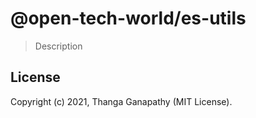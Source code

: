 # @open-tech-world/es-utils

> Description

## License

Copyright (c) 2021, Thanga Ganapathy (MIT License).

